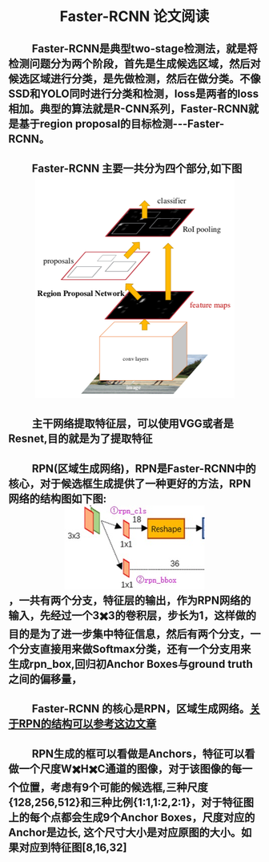 <!-- update 论文笔记  faster-rcnn-->
# <div align=center> Faster-RCNN 论文阅读 </div>
## &emsp;&emsp; Faster-RCNN是典型two-stage检测法，就是将检测问题分为两个阶段，首先是生成候选区域，然后对候选区域进行分类，是先做检测，然后在做分类。不像SSD和YOLO同时进行分类和检测，loss是两者的loss相加。典型的算法就是R-CNN系列，Faster-RCNN就是基于region proposal的目标检测---Faster-RCNN。

## &emsp;&emsp; Faster-RCNN 主要一共分为四个部分,如下图 <div align=center>![](assets/cd2d3a7b.png)</div>

## &emsp;&emsp; 主干网络提取特征层，可以使用VGG或者是Resnet,目的就是为了提取特征
## &emsp;&emsp; RPN(区域生成网络)，RPN是Faster-RCNN中的核心，对于候选框生成提供了一种更好的方法，RPN网络的结构图如下图: <div align=center>![](assets/017c2454.png)</div>，一共有两个分支，特征层的输出，作为RPN网络的输入，先经过一个3✖️3的卷积层，步长为1，这样做的目的是为了进一步集中特征信息，然后有两个分支，一个分支直接用来做Softmax分类，还有一个分支用来生成rpn_box,回归初Anchor Boxes与ground truth之间的偏移量，

## &emsp;&emsp; Faster-RCNN 的核心是RPN，区域生成网络。[关于RPN的结构可以参考这边文章](https://www.cnblogs.com/wangyong/p/8513563.html)




## &emsp;&emsp; RPN生成的框可以看做是Anchors，特征可以看做一个尺度W✖️H✖️C通道的图像，对于该图像的每一个位置，考虑有9个可能的候选框,三种尺度{128,256,512}和三种比例{1:1,1:2,2:1}，对于特征图上的每个点都会生成9个Anchor Boxes，尺度对应的Anchor是边长, 这个尺寸大小是对应原图的大小。如果对应到特征图[8,16,32]
